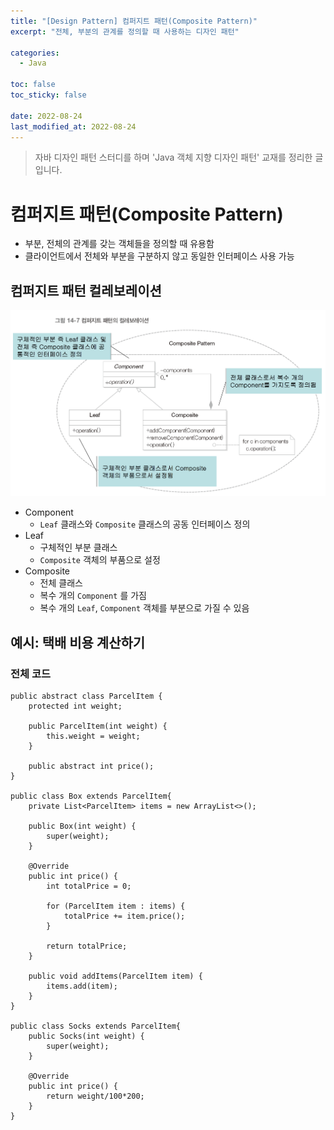 ```yaml
---
title: "[Design Pattern] 컴퍼지트 패턴(Composite Pattern)"
excerpt: "전체, 부분의 관계를 정의할 때 사용하는 디자인 패턴"

categories:
  - Java

toc: false
toc_sticky: false
 
date: 2022-08-24
last_modified_at: 2022-08-24
---
```


> 자바 디자인 패턴 스터디를 하며 'Java 객체 지향 디자인 패턴' 교재를 정리한 글입니다.  

# 컴퍼지트 패턴(Composite Pattern)

- 부분, 전체의 관계를 갖는 객체들을 정의할 때 유용함  
- 클라이언트에서 전체와 부분을 구분하지 않고 동일한 인터페이스 사용 가능  

## 컴퍼지트 패턴 컬레보레이션

<img src="/assets/images/22082401/composite-col.png" width="700em">

- Component  
    - `Leaf` 클래스와 `Composite` 클래스의 공동 인터페이스 정의  
- Leaf  
    - 구체적인 부분 클래스  
    - `Composite` 객체의 부품으로 설정  
- Composite  
    - 전체 클래스  
    - 복수 개의 `Component` 를 가짐  
    - 복수 개의 `Leaf`, `Component` 객체를 부분으로 가질 수 있음  

## 예시: 택배 비용 계산하기

### 전체 코드

```
public abstract class ParcelItem {
    protected int weight;

    public ParcelItem(int weight) {
        this.weight = weight;
    }

    public abstract int price();
}

public class Box extends ParcelItem{
    private List<ParcelItem> items = new ArrayList<>();

    public Box(int weight) {
        super(weight);
    }

    @Override
    public int price() {
        int totalPrice = 0;

        for (ParcelItem item : items) {
            totalPrice += item.price();
        }

        return totalPrice;
    }

    public void addItems(ParcelItem item) {
        items.add(item);
    }
}

public class Socks extends ParcelItem{
    public Socks(int weight) {
        super(weight);
    }

    @Override
    public int price() {
        return weight/100*200;
    }
}
```